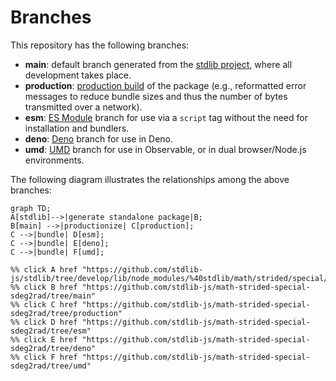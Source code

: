 <!--

@license Apache-2.0

Copyright (c) 2022 The Stdlib Authors.

Licensed under the Apache License, Version 2.0 (the "License");
you may not use this file except in compliance with the License.
You may obtain a copy of the License at

    http://www.apache.org/licenses/LICENSE-2.0

Unless required by applicable law or agreed to in writing, software
distributed under the License is distributed on an "AS IS" BASIS,
WITHOUT WARRANTIES OR CONDITIONS OF ANY KIND, either express or implied.
See the License for the specific language governing permissions and
limitations under the License.

-->

# Branches

This repository has the following branches:

-   **main**: default branch generated from the [stdlib project][stdlib-url], where all development takes place.
-   **production**: [production build][production-url] of the package (e.g., reformatted error messages to reduce bundle sizes and thus the number of bytes transmitted over a network).
-   **esm**: [ES Module][esm-url] branch for use via a `script` tag without the need for installation and bundlers.
-   **deno**: [Deno][deno-url] branch for use in Deno.
-   **umd**: [UMD][umd-url] branch for use in Observable, or in dual browser/Node.js environments.

The following diagram illustrates the relationships among the above branches:

```mermaid
graph TD;
A[stdlib]-->|generate standalone package|B;
B[main] -->|productionize| C[production];
C -->|bundle| D[esm];
C -->|bundle| E[deno];
C -->|bundle| F[umd];

%% click A href "https://github.com/stdlib-js/stdlib/tree/develop/lib/node_modules/%40stdlib/math/strided/special/sdeg2rad"
%% click B href "https://github.com/stdlib-js/math-strided-special-sdeg2rad/tree/main"
%% click C href "https://github.com/stdlib-js/math-strided-special-sdeg2rad/tree/production"
%% click D href "https://github.com/stdlib-js/math-strided-special-sdeg2rad/tree/esm"
%% click E href "https://github.com/stdlib-js/math-strided-special-sdeg2rad/tree/deno"
%% click F href "https://github.com/stdlib-js/math-strided-special-sdeg2rad/tree/umd"
```

[stdlib-url]: https://github.com/stdlib-js/stdlib/tree/develop/lib/node_modules/%40stdlib/math/strided/special/sdeg2rad
[production-url]: https://github.com/stdlib-js/math-strided-special-sdeg2rad/tree/production
[deno-url]: https://github.com/stdlib-js/math-strided-special-sdeg2rad/tree/deno
[umd-url]: https://github.com/stdlib-js/math-strided-special-sdeg2rad/tree/umd
[esm-url]: https://github.com/stdlib-js/math-strided-special-sdeg2rad/tree/esm